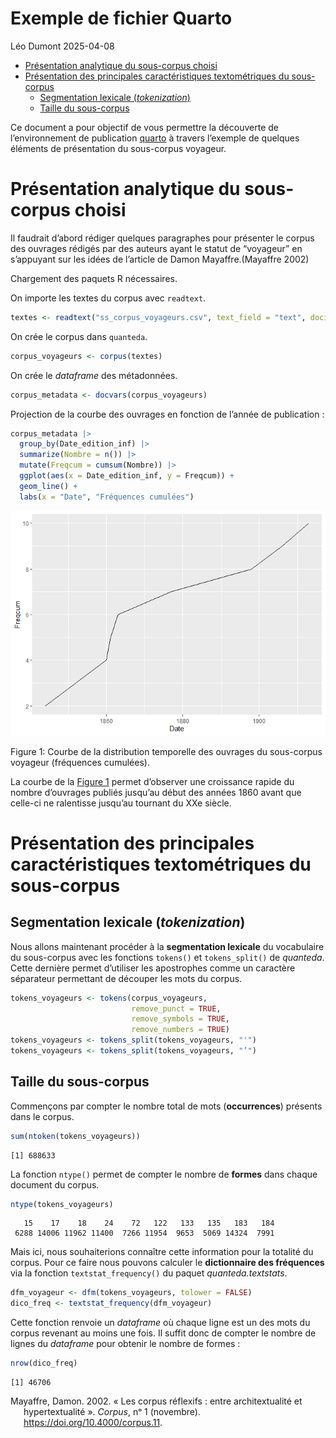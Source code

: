 # Exemple de fichier Quarto
Léo Dumont
2025-04-08

- [Présentation analytique du sous-corpus
  choisi](#présentation-analytique-du-sous-corpus-choisi)
- [Présentation des principales caractéristiques textométriques du
  sous-corpus](#présentation-des-principales-caractéristiques-textométriques-du-sous-corpus)
  - [Segmentation lexicale
    (*tokenization*)](#segmentation-lexicale-tokenization)
  - [Taille du sous-corpus](#taille-du-sous-corpus)

Ce document a pour objectif de vous permettre la découverte de
l’environnement de publication [quarto](https://quarto.org/) à travers
l’exemple de quelques éléments de présentation du sous-corpus voyageur.

# Présentation analytique du sous-corpus choisi

Il faudrait d’abord rédiger quelques paragraphes pour présenter le
corpus des ouvrages rédigés par des auteurs ayant le statut de
“voyageur” en s’appuyant sur les idées de l’article de Damon
Mayaffre.(Mayaffre 2002)

Chargement des paquets R nécessaires.

On importe les textes du corpus avec `readtext`.

``` r
textes <- readtext("ss_corpus_voyageurs.csv", text_field = "text", docid_field = "doc_id")
```

On crée le corpus dans `quanteda`.

``` r
corpus_voyageurs <- corpus(textes)
```

On crée le *dataframe* des métadonnées.

``` r
corpus_metadata <- docvars(corpus_voyageurs)
```

Projection de la courbe des ouvrages en fonction de l’année de
publication :

``` r
corpus_metadata |>
  group_by(Date_edition_inf) |>
  summarize(Nombre = n()) |>
  mutate(Freqcum = cumsum(Nombre)) |>
  ggplot(aes(x = Date_edition_inf, y = Freqcum)) +
  geom_line() +
  labs(x = "Date", "Fréquences cumulées")
```

<div id="fig-courbe-publi">

![](TP_06_files/figure-commonmark/fig-courbe-publi-1.png)


Figure 1: Courbe de la distribution temporelle des ouvrages du
sous-corpus voyageur (fréquences cumulées).

</div>

La courbe de la
<a href="#fig-courbe-publi" class="quarto-xref">Figure 1</a> permet
d’observer une croissance rapide du nombre d’ouvrages publiés jusqu’au
début des années 1860 avant que celle-ci ne ralentisse jusqu’au tournant
du XXe siècle.

# Présentation des principales caractéristiques textométriques du sous-corpus

## Segmentation lexicale (*tokenization*)

Nous allons maintenant procéder à la **segmentation lexicale** du
vocabulaire du sous-corpus avec les fonctions `tokens()` et
`tokens_split()` de *quanteda*. Cette dernière permet d’utiliser les
apostrophes comme un caractère séparateur permettant de découper les
mots du corpus.

``` r
tokens_voyageurs <- tokens(corpus_voyageurs,
                           remove_punct = TRUE,
                           remove_symbols = TRUE,
                           remove_numbers = TRUE)
tokens_voyageurs <- tokens_split(tokens_voyageurs, "'")
tokens_voyageurs <- tokens_split(tokens_voyageurs, "’")
```

## Taille du sous-corpus

Commençons par compter le nombre total de mots (**occurrences**)
présents dans le corpus.

``` r
sum(ntoken(tokens_voyageurs))
```

    [1] 688633

La fonction `ntype()` permet de compter le nombre de **formes** dans
chaque document du corpus.

``` r
ntype(tokens_voyageurs)
```

       15    17    18    24    72   122   133   135   183   184 
     6288 14006 11962 11400  7266 11954  9653  5069 14324  7991 

Mais ici, nous souhaiterions connaître cette information pour la
totalité du corpus. Pour ce faire nous pouvons calculer le
**dictionnaire des fréquences** via la fonction `textstat_frequency()`
du paquet *quanteda.textstats*.

``` r
dfm_voyageur <- dfm(tokens_voyageurs, tolower = FALSE)
dico_freq <- textstat_frequency(dfm_voyageur)
```

Cette fonction renvoie un *dataframe* où chaque ligne est un des mots du
corpus revenant au moins une fois. Il suffit donc de compter le nombre
de lignes du *dataframe* pour obtenir le nombre de formes :

``` r
nrow(dico_freq)
```

    [1] 46706

<div id="refs" class="references csl-bib-body hanging-indent"
entry-spacing="0">

<div id="ref-mayaffre_corpus_2002" class="csl-entry">

Mayaffre, Damon. 2002. « Les corpus réflexifs : entre architextualité et
hypertextualité ». *Corpus*, nᵒ 1 (novembre).
<https://doi.org/10.4000/corpus.11>.

</div>

</div>
